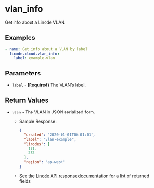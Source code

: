 # vlan_info

Get info about a Linode VLAN.


## Examples

```yaml
- name: Get info about a VLAN by label
  linode.cloud.vlan_info:
    label: example-vlan
```


## Parameters


- `label` - **(Required)** The VLAN’s label. 


## Return Values

- `vlan` - The VLAN in JSON serialized form.

    - Sample Response:
        ```json
        {
          "created": "2020-01-01T00:01:01",
          "label": "vlan-example",
          "linodes": [
            111,
            222
          ],
          "region": "ap-west"
        }
        ```
    - See the [Linode API response documentation](https://www.linode.com/docs/api/networking/#vlans-list__response-samples) for a list of returned fields


